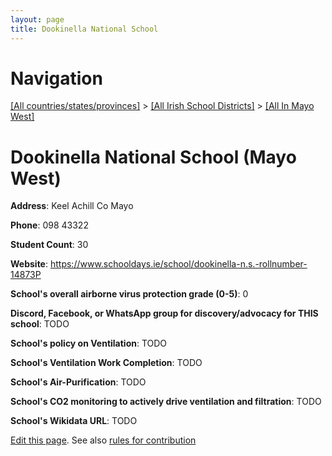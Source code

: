 ```yaml
---
layout: page
title: Dookinella National School
---
```

# Navigation

[[All countries/states/provinces]](../../..) > [[All Irish School Districts]](../..) > [[All In Mayo West]](..)

# Dookinella National School (Mayo West)

**Address**: Keel Achill Co Mayo

**Phone**: 098 43322

**Student Count**: 30

**Website**: <https://www.schooldays.ie/school/dookinella-n.s.-rollnumber-14873P>

**School's overall airborne virus protection grade (0-5)**: 0

**Discord, Facebook, or WhatsApp group for discovery/advocacy for THIS school**: TODO

**School's policy on Ventilation**: TODO

**School's Ventilation Work Completion**: TODO

**School's Air-Purification**: TODO

**School's CO2 monitoring to actively drive ventilation and filtration**: TODO

**School's Wikidata URL**: TODO


[Edit this page](https://github.com/ventilate-schools/Ireland/edit/main/./Mayo_West/Dookinella_National_School.md). See also [rules for contribution](../../../contribution-rules/)